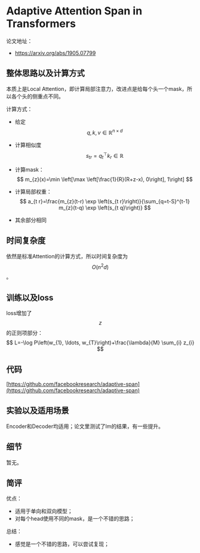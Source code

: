# Adaptive Attention Span in Transformers

论文地址：

- https://arxiv.org/abs/1905.07799



## 整体思路以及计算方式

本质上是Local Attention，即计算局部注意力，改进点是给每个头一个mask，所以各个头的侧重点不同。

计算方式：

- 给定$$q, k, v\in \mathbb R^{n\times d}$$

- 计算相似度$$s_{tr}= q_t^{\top} k_r \in \mathbb R$$

- 计算mask：
  $$
  m_{z}(x)=\min \left[\max \left[\frac{1}{R}(R+z-x), 0\right], 1\right]
  $$

- 计算局部权重：
  $$
  a_{t r}=\frac{m_{z}(t-r) \exp \left(s_{t r}\right)}{\sum_{q=t-S}^{t-1} m_{z}(t-q) \exp \left(s_{t q}\right)}
  $$

- 其余部分相同



## 时间复杂度

依然是标准Attention的计算方式，所以时间复杂度为$$O(n^2 d)$$。



## 训练以及loss

loss增加了$$z$$的正则项部分：
$$
L=-\log P\left(w_{1}, \ldots, w_{T}\right)+\frac{\lambda}{M} \sum_{i} z_{i}
$$


## 代码

[https://github.com/facebookresearch/adaptive-span](https://github.com/facebookresearch/adaptive-span)



## 实验以及适用场景

Encoder和Decoder均适用；论文里测试了lm的结果，有一些提升。



## 细节

暂无。



## 简评

优点：

- 适用于单向和双向模型；
- 对每个head使用不同的mask，是一个不错的思路；

总结：

- 感觉是一个不错的思路，可以尝试复现；
